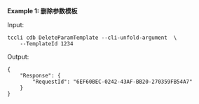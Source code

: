 **Example 1: 删除参数模板**



Input: 

```
tccli cdb DeleteParamTemplate --cli-unfold-argument  \
    --TemplateId 1234
```

Output: 
```
{
    "Response": {
        "RequestId": "6EF60BEC-0242-43AF-BB20-270359FB54A7"
    }
}
```

